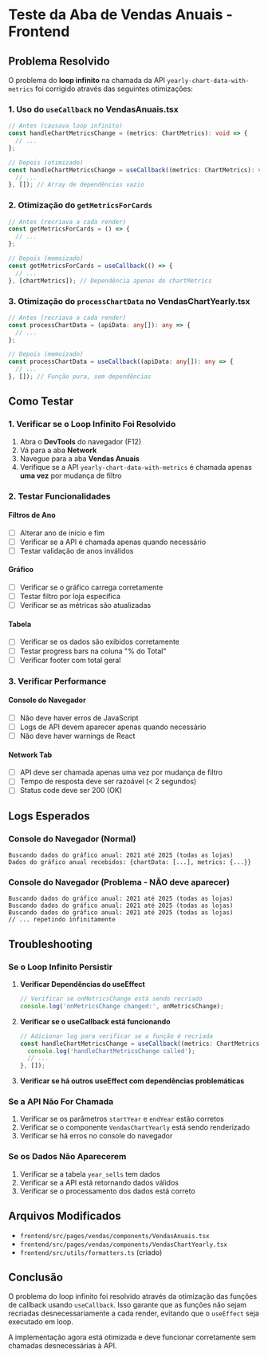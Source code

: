 # Teste da Aba de Vendas Anuais - Frontend

## Problema Resolvido

O problema do **loop infinito** na chamada da API `yearly-chart-data-with-metrics` foi corrigido através das seguintes otimizações:

### 1. Uso do `useCallback` no VendasAnuais.tsx

```typescript
// Antes (causava loop infinito)
const handleChartMetricsChange = (metrics: ChartMetrics): void => {
  // ...
};

// Depois (otimizado)
const handleChartMetricsChange = useCallback((metrics: ChartMetrics): void => {
  // ...
}, []); // Array de dependências vazio
```

### 2. Otimização do `getMetricsForCards`

```typescript
// Antes (recriava a cada render)
const getMetricsForCards = () => {
  // ...
};

// Depois (memoizado)
const getMetricsForCards = useCallback(() => {
  // ...
}, [chartMetrics]); // Dependência apenas do chartMetrics
```

### 3. Otimização do `processChartData` no VendasChartYearly.tsx

```typescript
// Antes (recriava a cada render)
const processChartData = (apiData: any[]): any => {
  // ...
};

// Depois (memoizado)
const processChartData = useCallback((apiData: any[]): any => {
  // ...
}, []); // Função pura, sem dependências
```

## Como Testar

### 1. Verificar se o Loop Infinito Foi Resolvido

1. Abra o **DevTools** do navegador (F12)
2. Vá para a aba **Network**
3. Navegue para a aba **Vendas Anuais**
4. Verifique se a API `yearly-chart-data-with-metrics` é chamada apenas **uma vez** por mudança de filtro

### 2. Testar Funcionalidades

#### Filtros de Ano
- [ ] Alterar ano de início e fim
- [ ] Verificar se a API é chamada apenas quando necessário
- [ ] Testar validação de anos inválidos

#### Gráfico
- [ ] Verificar se o gráfico carrega corretamente
- [ ] Testar filtro por loja específica
- [ ] Verificar se as métricas são atualizadas

#### Tabela
- [ ] Verificar se os dados são exibidos corretamente
- [ ] Testar progress bars na coluna "% do Total"
- [ ] Verificar footer com total geral

### 3. Verificar Performance

#### Console do Navegador
- [ ] Não deve haver erros de JavaScript
- [ ] Logs de API devem aparecer apenas quando necessário
- [ ] Não deve haver warnings de React

#### Network Tab
- [ ] API deve ser chamada apenas uma vez por mudança de filtro
- [ ] Tempo de resposta deve ser razoável (< 2 segundos)
- [ ] Status code deve ser 200 (OK)

## Logs Esperados

### Console do Navegador (Normal)
```
Buscando dados do gráfico anual: 2021 até 2025 (todas as lojas)
Dados do gráfico anual recebidos: {chartData: [...], metrics: {...}}
```

### Console do Navegador (Problema - NÃO deve aparecer)
```
Buscando dados do gráfico anual: 2021 até 2025 (todas as lojas)
Buscando dados do gráfico anual: 2021 até 2025 (todas as lojas)
Buscando dados do gráfico anual: 2021 até 2025 (todas as lojas)
// ... repetindo infinitamente
```

## Troubleshooting

### Se o Loop Infinito Persistir

1. **Verificar Dependências do useEffect**
   ```typescript
   // Verificar se onMetricsChange está sendo recriado
   console.log('onMetricsChange changed:', onMetricsChange);
   ```

2. **Verificar se o useCallback está funcionando**
   ```typescript
   // Adicionar log para verificar se a função é recriada
   const handleChartMetricsChange = useCallback((metrics: ChartMetrics): void => {
     console.log('handleChartMetricsChange called');
     // ...
   }, []);
   ```

3. **Verificar se há outros useEffect com dependências problemáticas**

### Se a API Não For Chamada

1. Verificar se os parâmetros `startYear` e `endYear` estão corretos
2. Verificar se o componente `VendasChartYearly` está sendo renderizado
3. Verificar se há erros no console do navegador

### Se os Dados Não Aparecerem

1. Verificar se a tabela `year_sells` tem dados
2. Verificar se a API está retornando dados válidos
3. Verificar se o processamento dos dados está correto

## Arquivos Modificados

- `frontend/src/pages/vendas/components/VendasAnuais.tsx`
- `frontend/src/pages/vendas/components/VendasChartYearly.tsx`
- `frontend/src/utils/formatters.ts` (criado)

## Conclusão

O problema do loop infinito foi resolvido através da otimização das funções de callback usando `useCallback`. Isso garante que as funções não sejam recriadas desnecessariamente a cada render, evitando que o `useEffect` seja executado em loop.

A implementação agora está otimizada e deve funcionar corretamente sem chamadas desnecessárias à API.
